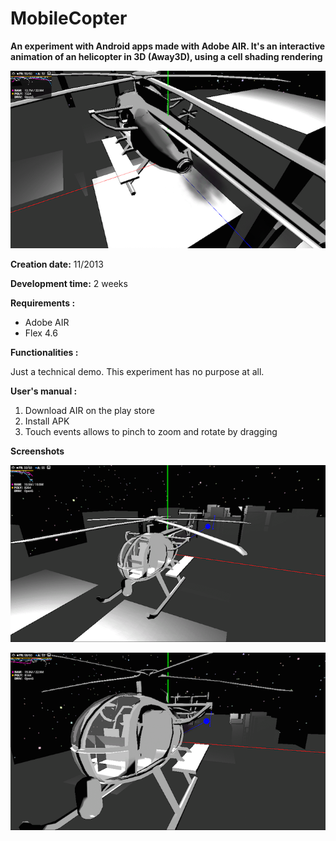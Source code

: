 # MobileCopter

**An experiment with Android apps made with Adobe AIR. It's an interactive animation of an helicopter in 3D (Away3D), using a cell shading rendering**



![alt text](README_files/1.png "title")

**Creation date:** 11/2013

**Development time:** 2 weeks

**Requirements :**

- Adobe AIR
- Flex 4.6

**Functionalities :**

Just a technical demo. This experiment has no purpose at all.

**User's manual :**

1. Download AIR on the play store
2. Install APK
3. Touch events allows to pinch to zoom and rotate by dragging


**Screenshots**

![alt text](README_files/2.png "title")

![alt text](README_files/3.png "title")
